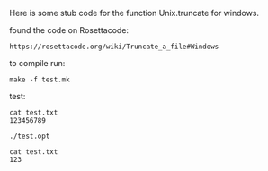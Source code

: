 Here is some stub code for the function Unix.truncate for windows.

found the code on Rosettacode:
```
https://rosettacode.org/wiki/Truncate_a_file#Windows
```

to compile run:
```
make -f test.mk
```

test:

```
cat test.txt
123456789

./test.opt

cat test.txt
123
```

